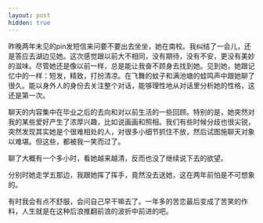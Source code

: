 ```yaml
---
layout: post
hidden: true
---
```

昨晚两年未见的pin发短信来问要不要出去坐坐，她在南校。我纠结了一会儿，还是答应去湖边见她。这次感觉跟以前大不相同，没有期待，没有不安，更没有美妙的滋味。尽管她还是像以前一样，总是能让我奋不顾身去找到她。见到她，她跟记忆中的一样：短发，精致，打扮清凉。在飞舞的蚊子和满池塘的蛙鸣声中跟她聊了很久。能以身外人的身份去关注整个对话，能够理性地从对话里分析她的性格，这还是第一次。

聊天的内容集中在毕业之后的去向和对以前生活的一些回顾。特别的是，她突然对我的某些爱好产生了浓厚兴趣，比如说画画和照相。我们有些时候分歧也很尖锐，突然发现其实她是个很难相处的人，对很多小细节抓住不放，然后试图施聊天对象以难堪。但这些，都被我一笑而过了。

聊了大概有一个多小时，看她越来越清，反而也没了继续说下去的欲望。

分别时她走学五那边，我跟她挥了挥手，竟然没去送她，这在两年前怕是不可想象的。

有时我会有点不舒服，会问自己早干嘛去了。一年多的苦恋最后变成了苦笑的作料，人生就是在这种后浪推翻前浪的波折中前进的吧。